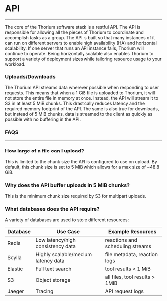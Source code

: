 # API
---
The core of the Thorium software stack is a restful API. The API is responsible for
allowing all the pieces of Thorium to coordinate and accomplish tasks as a group.
The API is built so that many instances of it can run on different servers to enable
high availability (HA) and horizontal scalability. If one server that runs an API
instance fails, Thorium will continue to operate. Being horizontally scalable also
enables Thorium to support a variety of deployment sizes while tailoring resource
usage to your workload.

### Uploads/Downloads

The Thorium API streams data wherever possible when responding to user requests. This
means that when a 1 GiB file is uploaded to Thorium, it will not store the entire file
in memory at once. Instead, the API will stream it to S3 in at least 5 MiB chunks. This
drastically reduces latency and the required memory footprint of the API. The same is
also true for downloads, but instead of 5 MiB chunks, data is streamed to the client as
quickly as possible with no buffering in the API.

### FAQS
---

### How large of a file can I upload?

This is limited to the chunk size the API is configured to use on upload.
By default, this chunk size is set to 5 MiB which allows for a max size of ~48.8 GiB.

### Why does the API buffer uploads in 5 MiB chunks?

This is the minimum chunk size required by S3 for multipart uploads.

### What databases does the API require?

A variety of databases are used to store different resources:

| Database | Use Case | Example Resources |
| -------- | -------- | -------- |
| Redis | Low latency/high consistency data | reactions and scheduling streams |
| Scylla | Highly scalable/medium latency data | file metadata, reaction logs |
| Elastic | Full text search | tool results < 1 MiB |
| S3 | Object storage | all files, tool results > 1MiB |
| Jaeger | Tracing | API request logs |
